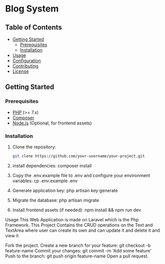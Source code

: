 # Blog System

## Table of Contents
- [Getting Started](#getting-started)
  - [Prerequisites](#prerequisites)
  - [Installation](#installation)
- [Usage](#usage)
- [Configuration](#configuration)
- [Contributing](#contributing)
- [License](#license)

## Getting Started

### Prerequisites

- [PHP](https://www.php.net/) (>= 7.x)
- [Composer](https://getcomposer.org/)
- [Node.js](https://nodejs.org/) (Optional, for frontend assets)

### Installation
1. Clone the repository:
   ```bash
   git clone https://github.com/your-username/your-project.git
   
2. install dependencies:
   composer install
   
3. Copy the .env.example file to .env and configure your environment variables:
    cp .env.example .env

4. Generate application key:
   php artisan key:generate

5. Migrate the database:
   php artisan migrate

6. Install frontend assets (if needed):
   npm install && npm run dev

Usage
This Web Application is made on Laravel which is the Php Framework. This Project Contains the CRUD operations on the Text and TextArea where user can create its own and can update it and delete it and view it 

Fork the project.
Create a new branch for your feature: git checkout -b feature-name
Commit your changes: git commit -m 'Add some feature'
Push to the branch: git push origin feature-name
Open a pull request.
